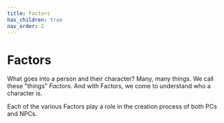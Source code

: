 ```yaml
---
title: Factors
has_children: true
nav_order: 2
---
```


# Factors

What goes into a person and their character? Many, many things. We call these "things" *Factors*. And with Factors, we come to understand who a character is.

Each of the various Factors play a role in the creation process of both PCs and NPCs.
